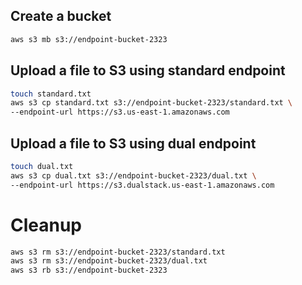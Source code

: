 ## Create a bucket

```sh
aws s3 mb s3://endpoint-bucket-2323
```

## Upload a file to S3 using standard endpoint

```sh
touch standard.txt
aws s3 cp standard.txt s3://endpoint-bucket-2323/standard.txt \
--endpoint-url https://s3.us-east-1.amazonaws.com
```

## Upload a file to S3 using dual endpoint

```sh
touch dual.txt
aws s3 cp dual.txt s3://endpoint-bucket-2323/dual.txt \
--endpoint-url https://s3.dualstack.us-east-1.amazonaws.com
```

# Cleanup

```sh
aws s3 rm s3://endpoint-bucket-2323/standard.txt
aws s3 rm s3://endpoint-bucket-2323/dual.txt
aws s3 rb s3://endpoint-bucket-2323
```

